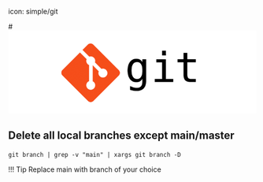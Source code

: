 icon: simple/git

#![AWS CLI Banner!](/assets/01-header-images/git.png "Image of AWS CLI")

## Delete all local branches except main/master
```
git branch | grep -v "main" | xargs git branch -D
```
!!! Tip
    Replace main with branch of your choice